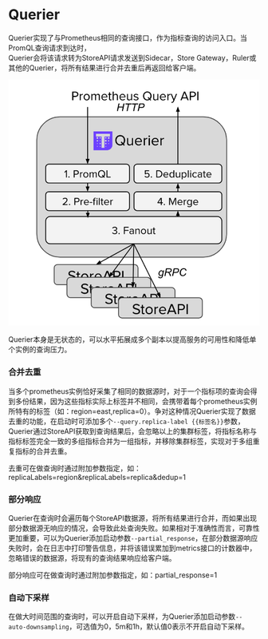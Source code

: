 # Querier

Querier实现了与Prometheus相同的查询接口，作为指标查询的访问入口。当PromQL查询请求到达时，  
Querier会将该请求转为StoreAPI请求发送到Sidecar，Store Gateway，Ruler或其他的Querier，将所有结果进行合并去重后再返回给客户端。

![](../../../.gitbook/assets/image%20%286%29.png)

Querier本身是无状态的，可以水平拓展成多个副本以提高服务的可用性和降低单个实例的查询压力。

### 合并去重

当多个prometheus实例恰好采集了相同的数据源时，对于一个指标项的查询会得到多份结果，因为这些指标实际上标签并不相同，会携带着每个prometheus实例所特有的标签（如：region=east,replica=0）。争对这种情况Querier实现了数据去重的功能，在启动时可添加多个`--query.replica-label {{标签名}}`参数，Querier通过StoreAPI获取到查询结果后，会忽略以上的集群标签，将指标名称与指标标签完全一致的多组指标合并为一组指标，并移除集群标签，实现对于多组重复指标的合并去重。

去重可在做查询时通过附加参数指定，如：replicaLabels=region&replicaLabels=replica&dedup=1

### 部分响应

Querier在查询时会遍历每个StoreAPI数据源，将所有结果进行合并，而如果出现部分数据源无响应的情况，会导致此处查询失败。如果相对于准确性而言，可靠性更加重要，可以为Querier添加启动参数`--partial_response`，在部分数据源响应失败时，会在日志中打印警告信息，并将该错误累加到metrics接口的计数器中，忽略错误的数据源，将现有的查询结果响应给客户端。

部分响应可在做查询时通过附加参数指定，如：partial\_response=1

### 自动下采样

在做大时间范围的查询时，可以开启自动下采样，为Querier添加启动参数`--auto-downsampling`，可选值为0，5m和1h，默认值0表示不开启自动下采样。


